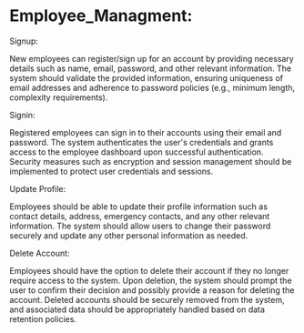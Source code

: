 # Employee_Managment:
Signup:

New employees can register/sign up for an account by providing necessary details such as name, email, password, and other relevant information.
The system should validate the provided information, ensuring uniqueness of email addresses and adherence to password policies (e.g., minimum length, complexity requirements).


Signin:

Registered employees can sign in to their accounts using their email and password.
The system authenticates the user's credentials and grants access to the employee dashboard upon successful authentication.
Security measures such as encryption and session management should be implemented to protect user credentials and sessions.


Update Profile:

Employees should be able to update their profile information such as contact details, address, emergency contacts, and any other relevant information.
The system should allow users to change their password securely and update any other personal information as needed.


Delete Account:

Employees should have the option to delete their account if they no longer require access to the system.
Upon deletion, the system should prompt the user to confirm their decision and possibly provide a reason for deleting the account.
Deleted accounts should be securely removed from the system, and associated data should be appropriately handled based on data retention policies.
